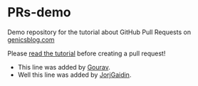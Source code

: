 # PRs-demo
Demo repository for the tutorial about GitHub Pull Requests on [genicsblog.com](https://genicsblog.com)

Please [read the tutorial](https://genicsblog.com/gouravkhunger/how-to-create-a-pull-request-in-github-correctly) before creating a pull request!

- This line was added by [Gourav](https://github.com/gouravkhunger).
- Well this line was added by [JorjGaidin](https://github.com/JorjGaidin).